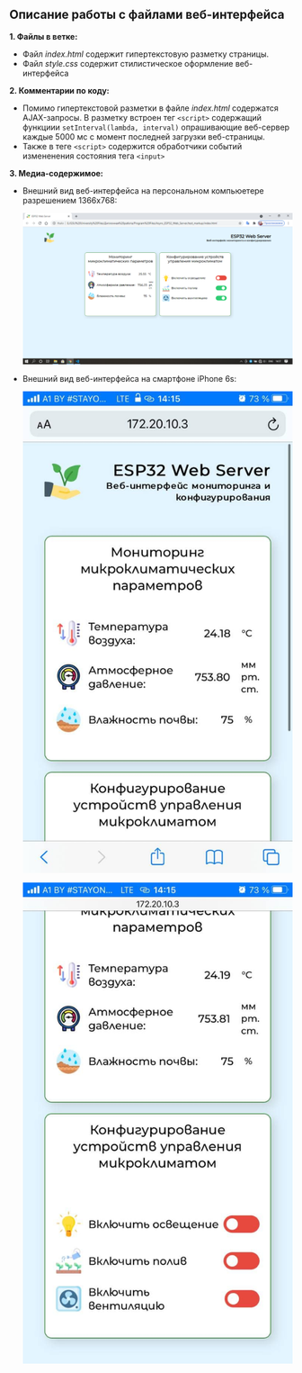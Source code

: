 ## Описание работы с файлами веб-интерфейса

**1. Файлы в ветке:**
 - Файл *index.html* содержит гипертекстовую разметку страницы. 
 - Файл *style.css* содержит стилистическое оформление веб-интерфейса

**2. Комментарии по коду:**
 - Помимо гипертекстовой разметки в файле *index.html* содержатся AJAX-запросы. В разметку встроен тег `<script>` содержащий функциии `setInterval(lambda, interval)` опрашивающие веб-сервер каждые 5000 мс с момент последней загрузки веб-страницы.
 - Также в теге `<script>` содержится обработчики событий измененения состояния тега `<input>`

**3. Медиа-содержимое:**
 - Внешний вид веб-интерфейса на персональном компьюетере разрешением 1366x768:
    
    ![Внешний вид веб-интерфейса на персональном компьютере разрешением 1366x768](/screenshots/frontend_screenshots/web-interface-desktop.png)

 - Внешний вид веб-интерфейса на смартфоне iPhone 6s:
    
    ![Блок мониторинга микроклиматических параметров](/screenshots/frontend_screenshots/iphone6s_1.jpg)

    ![Блок управления микроклиматическими параметрами](screenshots/frontend_screenshots/iphone6s_2.jpg)